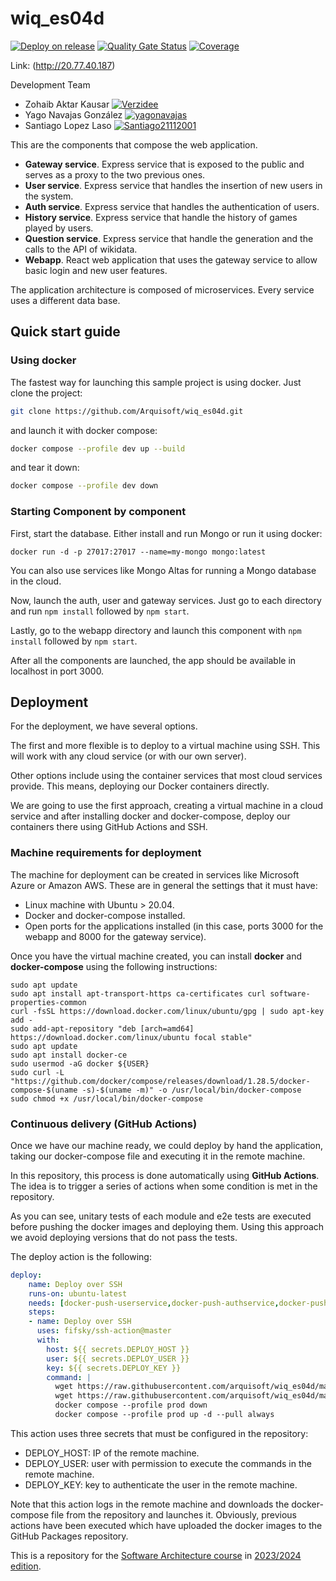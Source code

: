 # wiq_es04d

[![Deploy on release](https://github.com/Arquisoft/wiq_es04d/actions/workflows/release.yml/badge.svg)](https://github.com/Arquisoft/wiq_es04d/actions/workflows/release.yml)
[![Quality Gate Status](https://sonarcloud.io/api/project_badges/measure?project=Arquisoft_wiq_es04d&metric=alert_status)](https://sonarcloud.io/summary/new_code?id=Arquisoft_wiq_es04d)
[![Coverage](https://sonarcloud.io/api/project_badges/measure?project=Arquisoft_wiq_es04d&metric=coverage)](https://sonarcloud.io/summary/new_code?id=Arquisoft_wiq_es04d)

Link: (http://20.77.40.187)

Development Team
- Zohaib Aktar Kausar [![Verzidee](https://github.com/Arquisoft/wiq_es04d/actions/workflows/release.yml/badge.svg)]([https://github.com/yagonavajas](https://github.com/Verzidee))
- Yago Navajas González [![yagonavajas](https://github.com/Arquisoft/wiq_es04d/actions/workflows/release.yml/badge.svg)](https://github.com/yagonavajas)
- Santiago Lopez Laso [![Santiago21112001](https://github.com/Arquisoft/wiq_es04d/actions/workflows/release.yml/badge.svg)](https://github.com/Santiago21112001)

This are the components that compose the web application.

- **Gateway service**. Express service that is exposed to the public and serves as a proxy to the two previous ones.
- **User service**. Express service that handles the insertion of new users in the system.
- **Auth service**. Express service that handles the authentication of users.
- **History service**. Express service that handle the history of games played by users.
- **Question service**. Express service that handle the generation and the calls to the API of wikidata.
- **Webapp**. React web application that uses the gateway service to allow basic login and new user features.

The application architecture is composed of microservices. Every service uses a different data base.

## Quick start guide

### Using docker

The fastest way for launching this sample project is using docker. Just clone the project:

```sh
git clone https://github.com/Arquisoft/wiq_es04d.git
```

and launch it with docker compose:

```sh
docker compose --profile dev up --build
```

and tear it down:

```sh
docker compose --profile dev down
```

### Starting Component by component

First, start the database. Either install and run Mongo or run it using docker:

```docker run -d -p 27017:27017 --name=my-mongo mongo:latest```

You can also use services like Mongo Altas for running a Mongo database in the cloud.

Now, launch the auth, user and gateway services. Just go to each directory and run `npm install` followed by `npm start`.

Lastly, go to the webapp directory and launch this component with `npm install` followed by `npm start`.

After all the components are launched, the app should be available in localhost in port 3000.

## Deployment

For the deployment, we have several options. 

The first and more flexible is to deploy to a virtual machine using SSH. This will work with any cloud service (or with our own server). 

Other options include using the container services that most cloud services provide. This means, deploying our Docker containers directly. 

We are going to use the first approach, creating a virtual machine in a cloud service and after installing docker and docker-compose, deploy our containers there using GitHub Actions and SSH.

### Machine requirements for deployment

The machine for deployment can be created in services like Microsoft Azure or Amazon AWS. These are in general the settings that it must have:

- Linux machine with Ubuntu > 20.04.
- Docker and docker-compose installed.
- Open ports for the applications installed (in this case, ports 3000 for the webapp and 8000 for the gateway service).

Once you have the virtual machine created, you can install **docker** and **docker-compose** using the following instructions:

```ssh
sudo apt update
sudo apt install apt-transport-https ca-certificates curl software-properties-common
curl -fsSL https://download.docker.com/linux/ubuntu/gpg | sudo apt-key add -
sudo add-apt-repository "deb [arch=amd64] https://download.docker.com/linux/ubuntu focal stable"
sudo apt update
sudo apt install docker-ce
sudo usermod -aG docker ${USER}
sudo curl -L "https://github.com/docker/compose/releases/download/1.28.5/docker-compose-$(uname -s)-$(uname -m)" -o /usr/local/bin/docker-compose
sudo chmod +x /usr/local/bin/docker-compose
```

### Continuous delivery (GitHub Actions)

Once we have our machine ready, we could deploy by hand the application, taking our docker-compose file and executing it in the remote machine. 

In this repository, this process is done automatically using **GitHub Actions**. The idea is to trigger a series of actions when some condition is met in the repository. 

As you can see, unitary tests of each module and e2e tests are executed before pushing the docker images and deploying them. Using this approach we avoid deploying versions that do not pass the tests.

The deploy action is the following:

```yml
deploy:
    name: Deploy over SSH
    runs-on: ubuntu-latest
    needs: [docker-push-userservice,docker-push-authservice,docker-push-gatewayservice,docker-push-webapp]
    steps:
    - name: Deploy over SSH
      uses: fifsky/ssh-action@master
      with:
        host: ${{ secrets.DEPLOY_HOST }}
        user: ${{ secrets.DEPLOY_USER }}
        key: ${{ secrets.DEPLOY_KEY }}
        command: |
          wget https://raw.githubusercontent.com/arquisoft/wiq_es04d/master/docker-compose.yml -O docker-compose.yml
          wget https://raw.githubusercontent.com/arquisoft/wiq_es04d/master/.env -O .env
          docker compose --profile prod down
          docker compose --profile prod up -d --pull always
```

This action uses three secrets that must be configured in the repository:
- DEPLOY_HOST: IP of the remote machine.
- DEPLOY_USER: user with permission to execute the commands in the remote machine.
- DEPLOY_KEY: key to authenticate the user in the remote machine.

Note that this action logs in the remote machine and downloads the docker-compose file from the repository and launches it. 
Obviously, previous actions have been executed which have uploaded the docker images to the GitHub Packages repository.

This is a repository for the [Software Architecture course](http://arquisoft.github.io/) in [2023/2024 edition](https://arquisoft.github.io/course2324.html). 
